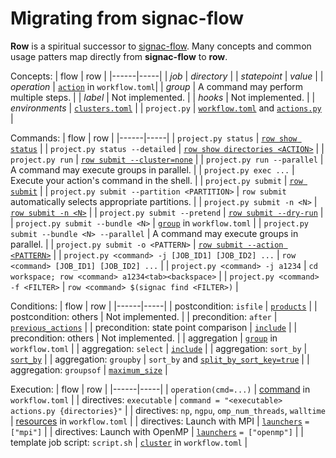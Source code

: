 # Migrating from signac-flow

**Row** is a spiritual successor to
[signac-flow](https://docs.signac.io/projects/flow/en/latest/). Many concepts and
common usage patters map directly from **signac-flow** to **row**.

Concepts:
| flow | row |
|------|-----|
| *job* | *directory* |
| *statepoint* | *value* |
| *operation* | [`action`](workflow/action/index.md) in `workflow.toml`|
| *group* | A command may perform multiple steps. |
| *label* | Not implemented. |
| *hooks* | Not implemented. |
| *environments* | [`clusters.toml`](clusters/index.md) |
| `project.py` | [`workflow.toml`](workflow/index.md) and [`actions.py`](guide/python/actions.md) |

Commands:
| flow | row |
|------|-----|
| `project.py status` | [`row show status`](row/show-status.md) |
| `project.py status --detailed` | [`row show directories <ACTION>`](row/show-directories.md) |
| `project.py run` | [`row submit --cluster=none`](row/submit.md) |
| `project.py run --parallel` | A command may execute groups in parallel. |
| `project.py exec ...` | Execute your action's command in the shell. |
| `project.py submit` | [`row submit`](row/submit.md) |
| `project.py submit --partition <PARTITION>` | `row submit` automatically selects appropriate partitions. |
| `project.py submit -n <N>` | [`row submit -n <N>`](row/submit.md) |
| `project.py submit --pretend` | [`row submit --dry-run`](row/submit.md) |
| `project.py submit --bundle <N>` | [`group`](workflow/action/group.md) in `workflow.toml` |
| `project.py submit --bundle <N> --parallel` | A command may execute groups in parallel. |
| `project.py submit -o <PATTERN>` | [`row submit --action <PATTERN>`](row/submit.md) |
| `project.py <command> -j [JOB_ID1] [JOB_ID2] ...` | `row <command> [JOB_ID1] [JOB_ID2] ...` |
| `project.py <command> -j a1234` | `cd workspace; row <command> a1234<tab><backspace>` |
| `project.py <command> -f <FILTER>` | `row <command> $(signac find <FILTER>)` |


Conditions:
| flow | row |
|------|-----|
| postcondition: `isfile` | [`products`](workflow/action/index.md#products) |
| postcondition: others | Not implemented. |
| precondition: `after` | [`previous_actions`](workflow/action/index.md#previous_actions) |
| precondition: state point comparison | [`include`](workflow/action/group.md#include) |
| precondition: others | Not implemented. |
| aggregation | [`group`](workflow/action/group.md) in `workflow.toml` |
| aggregation: `select` | [`include`](workflow/action/group.md#include) |
| aggregation: `sort_by` | [`sort_by`](workflow/action/group.md#sort_by) |
| aggregation: `groupby` | `sort_by` and [`split_by_sort_key=true`](workflow/action/group.md#split_by_sort_key) |
| aggregation: `groupsof` | [`maximum_size`](workflow/action/group.md#maximum_size) |

Execution:
| flow | row |
|------|-----|
| `operation(cmd=...)` | [command](workflow/action/index.md#command) in `workflow.toml` |
| directives: `executable` | `command = "<executable> actions.py {directories}"` |
| directives: `np`, `ngpu`, `omp_num_threads`, `walltime` | [resources](workflow/action/resources.md) in `workflow.toml` |
| directives: Launch with MPI | [`launchers`](workflow/action/index.md#launchers) `= ["mpi"]` |
| directives: Launch with OpenMP | [`launchers`](workflow/action/index.md#launchers) `= ["openmp"]` |
| template job script: `script.sh` | [`cluster`](workflow/cluster.md) in `workflow.toml` |
